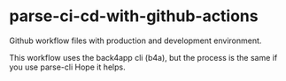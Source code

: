 # parse-ci-cd-with-github-actions
Github workflow files with production and development environment.

This workflow uses the back4app cli (b4a), but the process is the same if you use parse-cli
Hope it helps.
